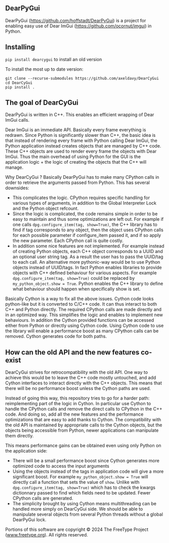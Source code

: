 ## DearPyGui

DearPyGui (https://github.com/hoffstadt/DearPyGui) is a project for enabling easy use of Dear ImGui (https://github.com/ocornut/imgui) in Python.

## Installing
`pip install dearcygui` to install an old version

To install the most up to date version:
```
git clone --recurse-submodules https://github.com/axeldavy/DearCyGui
cd DearCyGui
pip install .
```

## The goal of DearCyGui

DearPyGui is written in C++. This enables an efficient wrapping of Dear ImGui calls.

Dear ImGui is an immediate API. Basically every frame everything is redrawn.
Since Python is significantly slower than C++, the basic idea is that instead of rendering every frame with Python calling Dear ImGui, the Python application instead creates objects that are managed by C++ code. These C++ objects are used to render every frame the objects with Dear ImGui. Thus the main overhead of using Python for the GUI is the application logic + the logic of creating the objects that the C++ will manage.

Why DearCyGui ? Basically DearPyGui has to make many CPython calls in order to retrieve the arguments passed from Python. This has several downsides:
- This complicates the logic. CPython requires specific handling for various types of arguments, in addition to the Global Interpreter Lock and the Python object refcount.
- Since the logic is complicated, the code remains simple in order to be easy to maintain and thus some optimizations are left out.
For example if one calls ```dpg.configure_item(tag, show=True)```, the C++ library has to find if tag corresponds to any object, then the object uses CPython calls for each possible parameter if configure_item passed it, and if so apply the new parameter. Each CPython call is quite costly.
- In addition some nice features are not implemented. For example instead of creating Python objects, each C++ object corresponds to a UUID and an optional user string tag. As a result the user has to pass the UUID/tag to each call. An alternative more pythonic-way would be to use Python objects instead of UUID/tags. In fact Python enables libraries to provide objects with C++ defined behaviour for various aspects. For example ```dpg.configure_item(tag, show=True)``` could be replaced by ```my_python_object.show = True```. Python enables the C++ library to define what behaviour should happen when specifically show is set.

Basically Cython is a way to fix all the above issues. Cython code looks python-like but it is converted to C/C++ code. It can thus interact to both C++ and Python directly. The required CPython calls are made directly and in an optimized way. This simplifies the logic and enables to implement new behaviours. In addition the Cython provided functions can be accessed either from Python or directly using Cython code. Using Cython code to use the library will enable a performance boost as many CPython calls can be removed. Cython generates code for both paths.

## How can the old API and the new features co-exist

DearCyGui strives for retrocompatibility with the old API. One way to achieve this would be to leave the C++ code mostly untouched, and add Cython interfaces to interact directly with the C++ objects. This means that there will be no performance boost unless the Cython paths are used.

Instead of going this way, this repository tries to go for a harder path: reimplementing part of the logic in Cython. In particular use Cython to handle the CPython calls and remove the direct calls to CPython in the C++ code. And doing so, add all the new features and the performance optimizations that are easy to add thanks to Cython. The compatibility with the old API is maintained by appropriate calls to the Cython objects, but the objects being accessible from Python, newer applications can manipulate them directly.

This means performance gains can be obtained even using only Python on the application side:
- There will be a small performance boost since Cython generates more optimized code to access the input arguments
- Using the objects instead of the tags in application code will give a more significant boost. For example ```my_python_object.show = True``` will directly call a function that sets the value of ```show```. Unlike with ```dpg.configure_item(tag, show=True)``` which has to check the kwargs dictionnary passed to find which fields need to be updated. Fewer CPython calls are generated.
- The simplicity brought by using Cython means multithreading can be handled more simply on DearCyGui side. We should be able to manipulate several objects from several Python threads without a global DearPyGui lock.


Portions of this software are copyright © 2024 The FreeType
Project (www.freetype.org).  All rights reserved.
